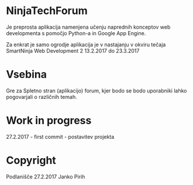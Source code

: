 # NinjaTechForum 

Je preprosta aplikacija namenjena učenju naprednih konceptov
web developmenta s pomočjo Python-a in Google App Engine. 

Za enkrat je samo ogrodje aplikacija je v nastajanju v okviru 
tečaja SmartNinja Web Development 2 13.2.2017 do 23.3.2017

# Vsebina
Gre za Spletno stran (aplikacijo) forum,
kjer bodo se bodo uporabniki lahko pogovarjali o 
različnih temah. 

# Work in progress
27.2.2017 - first commit - postavitev projekta 

# Copyright 
Podlanišče 27.2.2017 
Janko Pirih 


